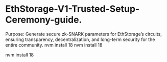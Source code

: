 # EthStorage-V1-Trusted-Setup-Ceremony-guide.
Purpose: Generate secure zk-SNARK parameters for EthStorage’s circuits, ensuring transparency, decentralization, and long-term security for the entire community.
nvm install 18
nvm install 18


nvm install 18
